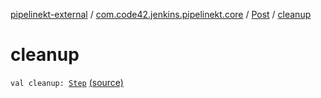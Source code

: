 [pipelinekt-external](../../index.md) / [com.code42.jenkins.pipelinekt.core](../index.md) / [Post](index.md) / [cleanup](./cleanup.md)

# cleanup

`val cleanup: `[`Step`](../../com.code42.jenkins.pipelinekt.core.step/-step/index.md) [(source)](https://github.com/code42/pipelinekt/tree/master/core/src/main/kotlin/com/code42/jenkins/pipelinekt/core/Post.kt#L11)